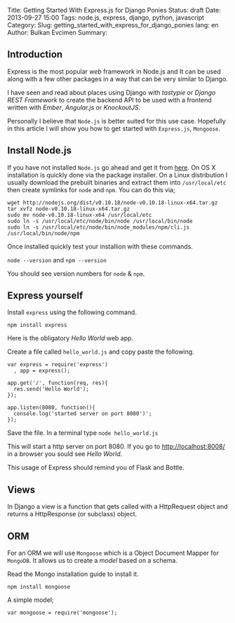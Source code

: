 Title: Getting Started With Express.js for Django Ponies
Status: draft
Date: 2013-09-27 15:00
Tags: node.js, express, django, python, javascript
Category:
Slug: getting_started_with_express_for_django_ponies
lang: en
Author: Bulkan Evcimen
Summary:


Introduction
------------

Express is the most popular _web_ framework in Node.js and It can be used along with a few other packages in a way that can be very similar to Django.

I have seen and read about places using Django with _tastypie_ or _Django REST Framework_ to create the backend API to be used with a frontend written with _Ember_, _Angular.js_ or _KnockoutJS_.

Personally I believe that `Node.js` is better suited for this use case.  Hopefully in this article I will show you how to get started with `Express.js`, `Mongoose`.

Install Node.js
---------------

If you have not installed `Node.js` go ahead and get it from [here](http://nodejs.org/download/). On OS X installation is quickly done via the package installer. On a Linux distribution I usually download the prebuilt binaries and extract them into `/usr/local/etc` then create symlinks for `node` and `npm`. You can do this via;


```
wget http://nodejs.org/dist/v0.10.18/node-v0.10.18-linux-x64.tar.gz
tar xvfz node-v0.10.18-linux-x64.tar.gz
sudo mv node-v0.10.18-linux-x64 /usr/local/etc
sudo ln -s /usr/local/etc/node/bin/node /usr/local/bin/node
sudo ln -s /usr/local/etc/node/bin/node_modules/npm/cli.js /usr/local/bin/node/npm
```

Once installed quickly test your installion with these commands.

`node --version` and `npm --version`

You should see version numbers for `node` & `npm`.

Express yourself
----------------

Install `express` using the following command.

`npm install express`

Here is the obligatory _Hello World_ web app.

Create a file called `hello_world.js` and copy paste the following.

```
var express = require('express')
  , app = express();

app.get('/', function(req, res){
  res.send('Hello World');
});

app.listen(8080, function(){
  console.log('started server on port 8080')';
});
```

Save the file. In a terminal type `node hello_world.js`

This will start a http server on port 8080. If you go to [http://localhost:8008/](http://localhost:8080) in a browser you sould see _Hello World_.

This usage of Express should remind you of Flask and Bottle.


Views
-----

In Django a view is a function that gets called with a HttpRequest object and returns a HttpResponse (or subclass) object.


ORM
---

For an ORM we will use `Mongoose` which is a Object Document Mapper for `MongoDB`. It allows us to create a _model_ based on a schema.

Read the Mongo installation guide to install it.

`npm install mongoose`

A simple model;

```
var mongoose = require('mongoose');

```

